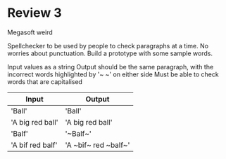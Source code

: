 # Review 3

Megasoft weird

Spellchecker to be used by people to check paragraphs at a time. No worries about punctuation.
Build a prototype with some sample words.

Input values as a string
Output should be the same paragraph, with the incorrect words highlighted by '~   ~' on either side
Must be able to check words that are capitalised

Input | Output
----- | -----
'Ball' | 'Ball'
'A big red ball' | 'A big red ball'
'Balf' | '~Balf~'
'A bif red balf' | 'A ~bif~ red ~balf~'
